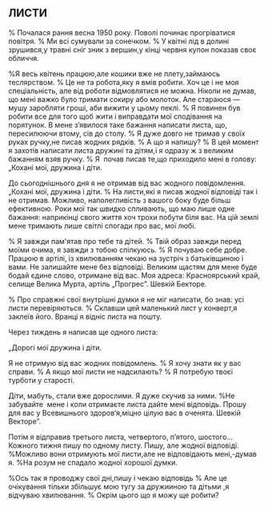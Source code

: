 ## ЛИСТИ

% Почалася рання весна 1950 року.
Поволі починає прогріватися повітря.
% Ми всі сумували за сонечком.
% У квітні лід в долині зрушився,у травні сніг зник з вершин,у кінці червня купон показав своє обличчя.

%Я весь квітень працюю,але кошики вже не плету,займаюсь теслярством.
% Це не та робота,яку я вмів робити.
Хоч це і не моя спеціальність, але від роботи відмовлятися не можна.
Ніколи не думав, що мені важко було тримати сокиру або молоток.
Але стараюся — мушу заробляти гроші, аби вижити у цьому пеклі.
% Я повинен був робити все для того щоб жити і виправдати мої сподівання на порятунок.
В мене з’явилося таке бажання написати листа, що, пересилюючи втому, сів до столу.
% Я дуже довго не тримав у своїх руках ручку,не писав жодних рядків.
% А що я напишу?
% В цей момент я захотів написати листа дружині та дітям,і я одразу ж з великим бажанням взяв ручку.
% Я  почав писав те,що приходило мені в голову:
„Кохані мої, дружина і діти.

До сьогоднішнього дня я не отримав від вас жодного повідомлення.
„Кохані мої, дружина і діти.
% На листи,які я писав жодної відповіді так і не отримав.
Можливо, наполегливість з вашого боку буде більш ефективною.
Роки мої так швидко спливають, що маю лише одне бажання: наприкінці свого життя хоч трохи побути біля вас.
На цій землі мене тримають лише світлі спогади про вас, мої любі.

% Я завжди пам'ятав про тебе та дітей.
% Твій образ завжди перед моїми очима, я завжди з тобою спілкуюсь.
% Я почуваю себе добре.
Працюю в артілі, із хвилюванням чекаю на зустріч з батьківщиною і вами.
Не залишайте мене без відповіді.
Великим щастям для мене буде бодай єдине слово, отримане від вас.
Моя адреса: Красноярський край, селище Велика Мурта, артіль „Прогрес”.
Шевкій Бекторе.

% Про справжні свої внутрішні думки я не міг написати, бо знав: усі листи перевіряються.
% Склавши цей маленький лист у конверт,я заклеїв його.
Вранці я відніс листа на пошту.

Через тиждень я написав ще одного листа:

„Дорогі мої дружина і діти.

Я не отримую від вас жодних повідомлень.
% Я хочу знати як у вас справи.
% А якщо мої листи не надсилають?
% Я потребую твоєї турботи у старості.


Діти, мабуть, стали вже дорослими. Я дуже скучив за ними.
%Не забувайте  мене і коли отримаєте листа дайте мені відповідь.
Прошу для вас у Всевишнього здоров’я,міцно цілую вас в оченята.
Шевкій Векторе”.

Потім я відправив третього листа, четвертого, п’ятого, шостого...
Кожного тижня пишу по одному листу.
Пишу, але жодної відповіді.
%Можливо вони отримують мої листи,але не відповідають мені,-думав я.
%На розум не спадало жодної хорошої думки.

%Ось так я проводжу свої дні,пишу і чекаю відповідь
% Але це очікування тільки збільшує мою тугу за дружииною та дітьми ,я відчуваю хвилювання.
% Окрім цього що я можу ще робити?